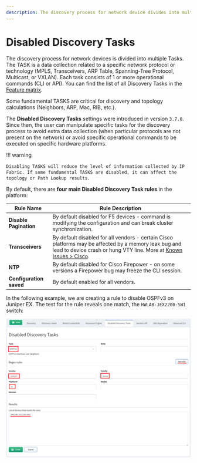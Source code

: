 ```yaml
---
description: The discovery process for network device divides into multiple Tasks. The TASK is a data collection related to a specific network protocol or technology
---
```


# Disabled Discovery Tasks

The discovery process for network devices is divided into multiple Tasks.
The TASK is a data collection related to a specific network protocol or
technology (MPLS, Transceivers, ARP Table, Spanning-Tree Protocol,
Multicast, or VXLAN). Each task consists of 1 or more operational
commands (CLI or API). You can find the list of all Discovery Tasks
in the [Feature matrix](https://matrix.ipfabric.io).

Some fundamental TASKS are critical for discovery and topology calculations (Neighbors, ARP, Mac, RIB, etc.).

The **Disabled Discovery Tasks** settings were introduced in version `3.7.0`.
Since then, the user can manipulate specific tasks for the discovery process
to avoid extra data collection (when particular protocols are not
present on the network) or avoid specific operational commands to be
executed on specific hardware platforms.

!!! warning

    Disabling TASKS will reduce the level of information collected by IP Fabric. If some fundamental TASKS are disabled, it can affect the topology or Path Lookup results.

By default, there are **four main Disabled Discovery Task rules** in the
platform:

| **Rule Name**           | **Rule Description**                                                                                                                                                                                                                 |
| ----------------------- | ------------------------------------------------------------------------------------------------------------------------------------------------------------------------------------------------------------------------------------ |
| **Disable Pagination**  | By default disabled for F5 devices - command is modifying the configuration and can break cluster synchronization.                                                                                                                   |
| **Transceivers**        | By default disabled for all vendors - certain Cisco platforms may be affected by a memory leak bug and lead to device crash or hung VTY line. More at [Known Issues \> Cisco](../../../support/known_issues/Vendors/cisco/index.md). |
| **NTP**                 | By default disabled for Cisco Firepower - on some versions a Firepower bug may freeze the CLI session.                                                                                                                               |
| **Configuration saved** | By default enabled for all vendors.                                                                                                                                                                                                  |

In the following example, we are creating a rule to disable OSPFv3 on
Juniper EX. The test for the rule reveals one match, the
`HWLAB-JEX2200-SW1` switch:

![Example](disabled_discovery_tasks_example.png)

